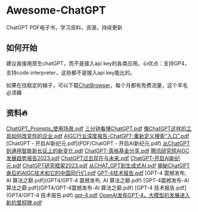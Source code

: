 # Awesome-ChatGPT
ChatGPT PDF电子书，学习资料，资源，持续更新

## 如何开始

建议直接用原生chatGPT，而不是接入api key的各类应用。👍优点：支持GP4，支持code interpreter，这些都不是接入api key能比的。

如果在找稳定的梯子，可以下载[ChatBrowser](https://manual.chatbrowser.top/release-note)，每个月都有免费流量，这个羊毛必须薅

## 资料🔥 

[ChatGPT_Prompts_使用场景.pdf](PDF/ChatGPT_Prompts_使用场景.pdf)
[三分钟看懂ChatGPT.pdf](PDF/三分钟看懂ChatGPT.pdf)
[像ChatGPT这样的工具如何改变你的企业.pdf](PDF/像ChatGPT这样的工具如何改变你的企业.pdf)
[AIGC行业深度报告-ChatGPT-重新定义搜索“入口”.pdf](PDF/AIGC行业深度报告-ChatGPT-重新定义搜索"入口".pdf)
[ChatGPT - 开启AI新纪元.pdf](PDF/ChatGPT - 开启AI新纪元.pdf)
[从ChatGPT到通用智能新长征上的新变化.pdf](PDF/从ChatGPT到通用智能新长征上的新变化.pdf)
[ChatGPT-真格基金分享.pdf](PDF/ChatGPT-真格基金分享.pdf)
[腾讯研究院AIGC发展趋势报告2023.pdf](PDF/腾讯研究院AIGC发展趋势报告2023.pdf)
[ChatGPT过去现在与未来.pdf](PDF/ChatGPT过去现在与未来.pdf)
[ChatGPT-开启AI新纪元.pdf](PDF/ChatGPT-开启AI新纪元.pdf)
[ChatGPT研究框架2023.pdf](PDF/ChatGPT研究框架2023.pdf)
[从CHAT_GPT到生成式AI.pdf](PDF/从CHAT_GPT到生成式AI.pdf)
[揭秘ChatGPT身后的AIGC技术和它的中国同行们.pdf](PDF/揭秘ChatGPT身后的AIGC技术和它的中国同行们.pdf)
[GPT-4技术报告.pdf](GPT4/GPT-4技术报告.pdf)
[GPT-4 震撼发布, AI 算法之巅.pdf](GPT4/GPT-4 震撼发布, AI 算法之巅.pdf)
[GPT-4震撼发布-AI 算法之巅.pdf](GPT4/GPT-4震撼发布-AI 算法之巅.pdf)
[GPT-4 技术报告.pdf](GPT4/GPT-4 技术报告.pdf)
[gpt-4.pdf](GPT4/gpt-4.pdf)
[OpenAI发布GPT-4，大模型的发展进入新的里程碑.pdf](GPT4/OpenAI发布GPT-4，大模型的发展进入新的里程碑.pdf)

